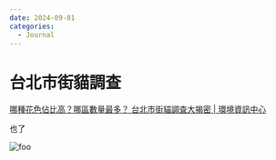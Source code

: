 ```yaml
---
date: 2024-09-01
categories:
  - Journal
---
```


# 台北市街貓調查

[哪種花色佔比高？哪區數量最多？ 台北市街貓調查大揭密 | 環境資訊中心](https://e-info.org.tw/node/238291)

也了

![foo](../../assets/blog/bar)



